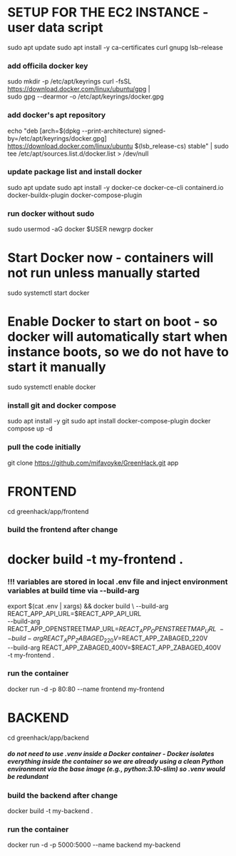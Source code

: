 # SETUP FOR THE EC2 INSTANCE - user data script

sudo apt update
sudo apt install -y ca-certificates curl gnupg lsb-release

### add officila docker key
sudo mkdir -p /etc/apt/keyrings
curl -fsSL https://download.docker.com/linux/ubuntu/gpg | \
  sudo gpg --dearmor -o /etc/apt/keyrings/docker.gpg

### add docker's apt repository
echo "deb [arch=$(dpkg --print-architecture) signed-by=/etc/apt/keyrings/docker.gpg] https://download.docker.com/linux/ubuntu $(lsb_release-cs) stable" | sudo tee /etc/apt/sources.list.d/docker.list > /dev/null

### update package list and install docker 
sudo apt update
sudo apt install -y docker-ce docker-ce-cli containerd.io docker-buildx-plugin docker-compose-plugin

### run docker without sudo
sudo usermod -aG docker $USER
newgrp docker

# Start Docker now - containers will not run unless manually started
sudo systemctl start docker

# Enable Docker to start on boot - so docker will automatically start when instance boots, so we do not have to start it manually
sudo systemctl enable docker

### install git and docker compose
sudo apt install -y git
sudo apt install docker-compose-plugin
docker compose up -d

### pull the code initially
git clone https://github.com/mifavoyke/GreenHack.git app

# FRONTEND 
cd greenhack/app/frontend

### build the frontend after change
# docker build -t my-frontend .

### !!! variables are stored in local .env file and inject environment variables at build time via --build-arg

export $(cat .env | xargs) && docker build  \
--build-arg REACT_APP_API_URL=$REACT_APP_API_URL \
--build-arg REACT_APP_OPENSTREETMAP_URL=$REACT_APP_OPENSTREETMAP_URL \
--build-arg REACT_APP_ZABAGED_220V=$REACT_APP_ZABAGED_220V \
--build-arg REACT_APP_ZABAGED_400V=$REACT_APP_ZABAGED_400V \
-t my-frontend .

### run the container 
docker run -d -p 80:80 --name frontend my-frontend

# BACKEND
cd greenhack/app/backend

##### do not need to use .venv inside a Docker container - Docker isolates everything inside the container so we are already using a clean Python environment via the base image (e.g., python:3.10-slim) so .venv would be redundant

### build the backend after change
docker build -t my-backend .

### run the container 
docker run -d -p 5000:5000 --name backend my-backend




